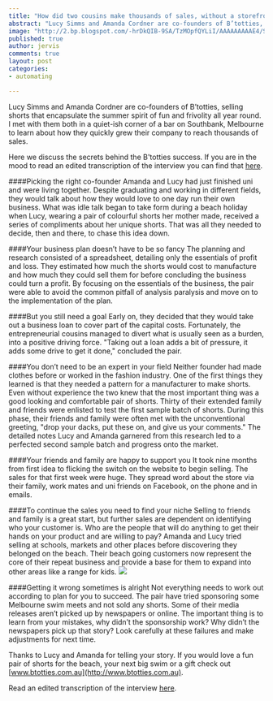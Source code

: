 ```yaml
---
title: "How did two cousins make thousands of sales, without a storefront, working only one night a week?"
abstract: "Lucy Simms and Amanda Cordner are co-founders of B’totties, selling shorts that encapsulate the summer spirit of fun and frivolity all year round. I met with them both in a quiet-ish corner of a bar on Southbank, Melbourne to learn about how they quickly grew their company to reach thousands of sales."
image: "http://2.bp.blogspot.com/-hrDkQIB-9SA/TzMOpfQYLiI/AAAAAAAAAE4/SKBYIznpi0w/s320/About+Us+1+-+website.jpg"
published: true
author: jervis
comments: true
layout: post
categories:
- automating

---
```


Lucy Simms and Amanda Cordner are co-founders of B’totties, selling shorts that encapsulate the summer spirit of fun and frivolity all year round. I met with them both in a quiet-ish corner of a bar on Southbank, Melbourne to learn about how they quickly grew their company to reach thousands of sales.

Here we discuss the secrets behind the B'totties success. If you are in the mood to read an edited transcription of the interview you can find that [here](/blog/btotties-thousands-of-sales-without-a-storefront/).

####Picking the right co-founder
Amanda and Lucy had just finished uni and were living together. Despite graduating and working in different fields, they would talk about how they would love to one day run their own business. What was idle talk began to take form during a beach holiday when Lucy, wearing a pair of colourful shorts her mother made, received a series of compliments about her unique shorts. That was all they needed to decide, then and there, to chase this idea down.

####Your business plan doesn’t have to be so fancy
The planning and research consisted of a spreadsheet, detailing only the essentials of profit and loss. They estimated how much the shorts would cost to manufacture and how much they could sell them for before concluding the business could turn a profit. By focusing on the essentials of the business, the pair were able to avoid the common pitfall of analysis paralysis and move on to the implementation of the plan.

####But you still need a goal
Early on, they decided that they would take out a business loan to cover part of the capital costs. Fortunately, the entrepreneurial cousins managed to divert what is usually seen as a burden, into a positive driving force. "Taking out a loan adds a bit of pressure, it adds some drive to get it done," concluded the pair.

####You don’t need to be an expert in your field
Neither founder had made clothes before or worked in the fashion industry. One of the first things they learned is that they needed a pattern for a manufacturer to make shorts. Even without experience the two knew that the most important thing was a good looking and comfortable pair of shorts. Thirty of their extended family and friends were enlisted to test the first sample batch of shorts. During this phase, their friends and family were often met with the unconventional greeting, "drop your dacks, put these on, and give us your comments." The detailed notes Lucy and Amanda garnered from this research led to a perfected second sample batch and progress onto the market.

####Your friends and family are happy to support you
It took nine months from first idea to flicking the switch on the website to begin selling. The sales for that first week were huge. They spread word about the store via their family, work mates and uni friends on Facebook, on the phone and in emails.

####To continue the sales you need to find your niche
Selling to friends and family is a great start, but further sales are dependent on identifying who your customer is. Who are the people that will do anything to get their hands on your product and are willing to pay? Amanda and Lucy tried selling at schools, markets and other places before discovering they belonged on the beach. Their beach going customers now represent the core of their repeat business and provide a base for them to expand into other areas like a range for kids.
![](http://2.bp.blogspot.com/-lzO5o9gHbFU/TzMOsxWgsiI/AAAAAAAAAFA/NoZ0YvBr6Io/s320/surf3.jpg)
 
####Getting it wrong sometimes is alright
Not everything needs to work out according to plan for you to succeed. The pair have tried sponsoring some Melbourne swim meets and not sold any shorts. Some of their media releases aren’t picked up by newspapers or online. The important thing is to learn from your mistakes, why didn’t the sponsorship work? Why didn’t the newspapers pick up that story? Look carefully at these failures and make adjustments for next time.

Thanks to Lucy and Amanda for telling your story. If you would love a fun pair of shorts for the beach, your next big swim or a gift check out [www.btotties.com.au](http://www.btotties.com.au).

Read an edited transcription of the interview [here](/blog/btotties-thousands-of-sales-without-a-storefront/).